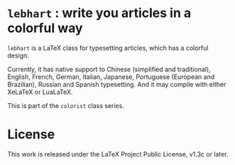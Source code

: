 <!-- Copyright (C) 2021 by Jinwen XU -->

# `lebhart` : write you articles in a colorful way

`lebhart` is a LaTeX class for typesetting articles, which has a colorful
design.

Currently, it has native support to Chinese (simplified and traditional),
English, French, German, Italian, Japanese, Portuguese (European and Brazilian),
Russian and Spanish typesetting. And it may compile with either XeLaTeX or
LuaLaTeX.

This is part of the `colorist` class series.

# License

This work is released under the LaTeX Project Public License, v1.3c or later.

